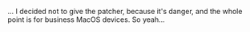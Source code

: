 ...
I decided not to give the patcher, because it's danger, and the whole point is for business MacOS devices. So yeah...
